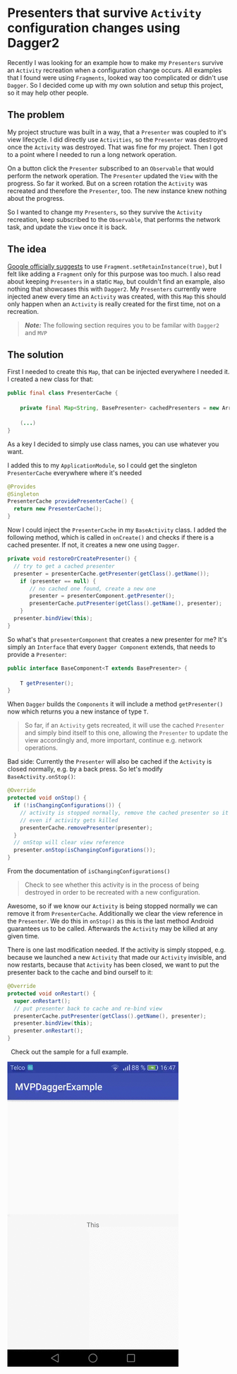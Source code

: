 # Presenters that survive `Activity` configuration changes using Dagger2

Recently I was looking for an example how to make my `Presenters` survive an `Activity` recreation when a configuration change occurs. All examples that I found were using `Fragments`, looked way too complicated or didn't use `Dagger`. So I decided come up with my own solution and setup this project, so it may help other people.

## The problem
My project structure was built in a way, that a `Presenter` was coupled to it's view lifecycle. I did directly use `Activities`, so the `Presenter` was destroyed once the `Activity` was destroyed. That was fine for my project. Then I got to a point where I needed to run a long network operation. 

On a button click the `Presenter` subscribed to an `Observable` that would perform the network operation. The `Presenter` updated the `View` with the progress. So far it worked. But on a screen rotation the `Activity` was recreated and therefore the `Presenter`, too. The new instance knew nothing about the progress.

So I wanted to change my `Presenters`, so they survive the `Activity` recreation, keep subscribed to the `Observable`, that performs the network task, and update the `View` once it is back.

## The idea
[Google officially suggests](https://developer.android.com/guide/topics/resources/runtime-changes.html) to use `Fragment.setRetainInstance(true)`, but I felt like adding a `Fragment` only for this purpose was too much. I also read about keeping `Presenters` in a static `Map`, but couldn't find an example, also nothing that showcases this with `Dagger2`. My `Presenters` currently were injected anew every time an `Activity` was created, with this `Map` this should only happen when an `Activity` is really created for the first time, not on a recreation.

> **_Note:_** The following section requires you to be familar with `Dagger2` and `MVP`

## The solution
First I needed to create this `Map`, that can be injected everywhere I needed it. I created a new class for that:
```java
public final class PresenterCache {

    private final Map<String, BasePresenter> cachedPresenters = new ArrayMap<>();

    (...)
}
```
As a key I decided to simply use class names, you can use whatever you want.

I added this to my `ApplicationModule`, so I could get the singleton `PresenterCache` everywhere where it's needed
```java
@Provides
@Singleton
PresenterCache providePresenterCache() {
  return new PresenterCache();
}
```

Now I could inject the `PresenterCache` in my `BaseActivity` class. I added the following method, which is called in `onCreate()` and checks if there is a cached presenter. If not, it creates a new one using `Dagger`.
```java
private void restoreOrCreatePresenter() {
  // try to get a cached presenter
  presenter = presenterCache.getPresenter(getClass().getName());
    if (presenter == null) {
       // no cached one found, create a new one
       presenter = presenterComponent.getPresenter();
       presenterCache.putPresenter(getClass().getName(), presenter);
    }
  presenter.bindView(this);
}
```

So what's that `presenterComponent` that creates a new presenter for me? It's simply an `Interface` that every `Dagger Component` extends, that needs to provide a `Presenter`:
```java
public interface BaseComponent<T extends BasePresenter> {

    T getPresenter();
}
```

When `Dagger` builds the `Components` it will include a method `getPresenter()` now which returns you a new instance of type `T`.

> So far, if an `Activity` gets recreated, it will use the cached `Presenter` and simply bind itself to this one, allowing the `Presenter` to update the view accordingly and, more important, continue e.g. network operations.

Bad side: Currently the `Presenter` will also be cached if the `Activity` is closed normally, e.g. by a back press.
So let's modify `BaseActivity.onStop()`:
```java
@Override
protected void onStop() {
  if (!isChangingConfigurations()) {
    // activity is stopped normally, remove the cached presenter so it's not cached
    // even if activity gets killed
    presenterCache.removePresenter(presenter);
  }
  // onStop will clear view reference
  presenter.onStop(isChangingConfigurations());
}
```
From the documentation of `isChangingConfigurations()`
> Check to see whether this activity is in the process of being destroyed in order to be recreated with a new configuration.

Awesome, so if we know our `Activity` is being stopped normally we can remove it from `PresenterCache`. Additionally we clear the view reference in the `Presenter`. We do this in `onStop()` as this is the last method Android guarantees us to be called. Afterwards the `Activity` may be killed at any given time.

There is one last modification needed. If the activity is simply stopped, e.g. because we launched a new `Activity` that made our `Activity` invisible, and now restarts, because that `Activity` has been closed, we want to put the presenter back to the cache and bind ourself to it:
```java
@Override
protected void onRestart() {
  super.onRestart();
  // put presenter back to cache and re-bind view
  presenterCache.putPresenter(getClass().getName(), presenter);
  presenter.bindView(this);
  presenter.onRestart();
}
```
  
Check out the sample for a full example.

![Example](example.gif)
